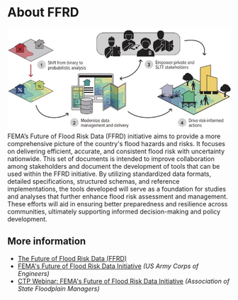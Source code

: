 # About FFRD
![FFRD Overview](images/ffrd-overview.png)
FEMA’s Future of Flood Risk Data (FFRD) initiative aims to provide a more comprehensive picture of the country's flood hazards and risks. It focuses on delivering efficient, accurate, and consistent flood risk with uncertainty nationwide. This set of documents is intended to improve collaboration among stakeholders and document the development of tools that can be used within the FFRD initiative. By utilizing standardized data formats, detailed specifications, structured schemas, and reference implementations, the tools developed will serve as a foundation for studies and analyses that further enhance flood risk assessment and management. These efforts will aid in ensuring better preparedness and resilience across communities, ultimately supporting informed decision-making and policy development.

## More information
* [The Future of Flood Risk Data (FFRD)](https://www.fema.gov/print/pdf/node/578088)
* [FEMA's Future of Flood Risk Data Initiative](https://www.hec.usace.army.mil/confluence/hecnews/spring-2023/fema-s-future-of-flood-risk-data-initiative)
  _(US Army Corps of Engineers)_
* [CTP Webinar: FEMA's Future of Flood Risk Data Initiative](https://floodsciencecenter.org/event/ctp-webinar-femas-future-of-flood-risk-data-initiative/)
  _(Association of State Floodplain Managers)_
